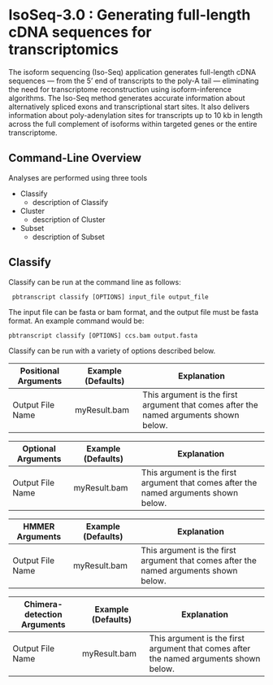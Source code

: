 # IsoSeq-3.0 : Generating full-length cDNA sequences for transcriptomics

The isoform sequencing (Iso-Seq) application generates full-length cDNA sequences — from the 5’ end of transcripts to the poly-A tail — eliminating the need for transcriptome reconstruction using isoform-inference algorithms. The Iso-Seq method generates accurate information about alternatively spliced exons and transcriptional start sites. It also delivers information about poly-adenylation sites for transcripts up to 10 kb in length across the full complement of isoforms within targeted genes or the entire transcriptome.

## Command-Line Overview
Analyses are performed using three tools
* Classify
  * description of Classify
* Cluster
  * description of Cluster
* Subset
  * description of Subset

## Classify

Classify can be run at the command line as follows:

     pbtranscript classify [OPTIONS] input_file output_file

The input file can be fasta or bam format, and the output file must be fasta format. An example command would be:

    pbtranscript classify [OPTIONS] ccs.bam output.fasta
    
Classify can be run with a variety of options described below.  

|           Positional Arguments           |     Example (Defaults)      |  Explanation      |
| -------------------------- | --------------------------- | ----------------- |
| Output File Name           | myResult.bam                | This argument is the first argument that comes after the named arguments shown below. |

|           Optional Arguments           |     Example (Defaults)      |  Explanation      |
| -------------------------- | --------------------------- | ----------------- |
| Output File Name           | myResult.bam                | This argument is the first argument that comes after the named arguments shown below. |

|           HMMER Arguments           |     Example (Defaults)      |  Explanation      |
| -------------------------- | --------------------------- | ----------------- |
| Output File Name           | myResult.bam                | This argument is the first argument that comes after the named arguments shown below. |

|           Chimera-detection Arguments           |     Example (Defaults)      |  Explanation      |
| -------------------------- | --------------------------- | ----------------- |
| Output File Name           | myResult.bam                | This argument is the first argument that comes after the named arguments shown below. |
